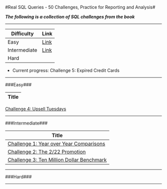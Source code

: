 #Real SQL Queries - 50 Challenges, Practice for Reporting and Analysis#

***The following is a collection of SQL challenges from the book***

---

Difficulty|Link|
-----|-----|
Easy|[Link](.README.md#Easy)|
Intermediate|[Link](./README.md#Intermediate)|
Hard||

* Current progress: Challenge 5: Expired Credit Cards

---

###Easy###

Title|
----|
[Challenge 4: Upsell Tuesdays](./Intermediate/Challenge%2004%20-%20Upsell%20Tuesdays.sql)

---
###Intermediate###

Title|
-----|
[Challenge 1: Year over Year Comparisons](./Intermediate/Challenge%2001%20-%20Year%20over%20Year%20Comparisons.sql)|
[Challenge 2: The 2/22 Promotion](./Intermediate/Challenge%2002%20-%20The%202-22%20Promotion.sql)|
[Challenge 3: Ten Million Dollar Benchmark](./Intermediate/Challenge%2003%20-%20Ten%20Million%20Dollar%20Benchmark.sql)|


---

###Hard###

---
